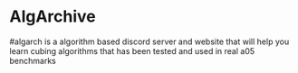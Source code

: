 # AlgArchive
#algarch is a algorithm based discord server and website that will help you learn cubing algorithms that has been tested and used in real a05 benchmarks

